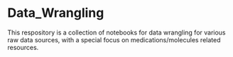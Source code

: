 # Data_Wrangling

This respository is a collection of notebooks for data wrangling for various raw data sources, with a special focus on medications/molecules related resources.
